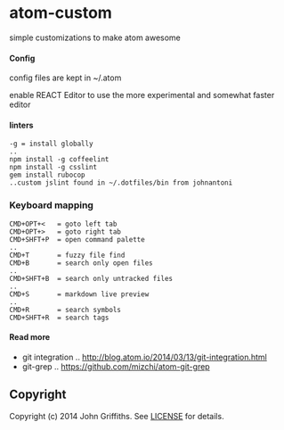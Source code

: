 atom-custom
===========

simple customizations to make atom awesome

#### Config

config files are kept in ~/.atom

enable REACT Editor to use the more experimental and somewhat faster editor

#### linters

    -g = install globally
    ..
    npm install -g coffeelint 
    npm install -g csslint
    gem install rubocop
    ..custom jslint found in ~/.dotfiles/bin from johnantoni

### Keyboard mapping

    CMD+OPT+<   = goto left tab
    CMD+OPT+>   = goto right tab
    CMD+SHFT+P  = open command palette
    ..
    CMD+T       = fuzzy file find
    CMD+B       = search only open files
    ..
    CMD+SHFT+B  = search only untracked files
    ..
    CMD+S       = markdown live preview
    ..
    CMD+R       = search symbols
    CMD+SHFT+R  = search tags

#### Read more

* git integration .. http://blog.atom.io/2014/03/13/git-integration.html
* git-grep .. https://github.com/mizchi/atom-git-grep

## Copyright

Copyright (c) 2014 John Griffiths. See [LICENSE](LICENSE) for details.
